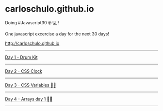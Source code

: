 # carloschulo.github.io

Doing #Javascript30 🤓 💻 !

One javascript excercise a day for the next 30 days!

 http://carloschulo.github.io

---

[Day 1 - Drum Kit](http://carloschulo.github.io/01-drumkit/index.html "Day 1 - Drum Kit")

---

[Day 2 - CSS Clock](http://carloschulo.github.io/02-clock/index.html "Day 2 - CSS Clock")

---

[Day 3 - CSS Variables ✌🏼](http://carloschulo.github.io/03-cssvars/index.html "Day 3 - CSS Variables")

---

[Day 4 - Arrays day 1 ✌🏼](http://carloschulo.github.io/04-arrayday1/index.html "Day 4 - Arrays day 1")

---
